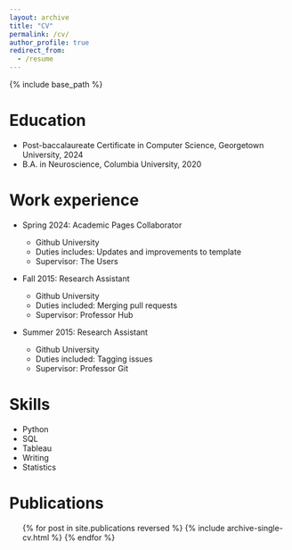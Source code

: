 ```yaml
---
layout: archive
title: "CV"
permalink: /cv/
author_profile: true
redirect_from:
  - /resume
---
```


{% include base_path %}

Education
======
* Post-baccalaureate Certificate in Computer Science, Georgetown University, 2024
* B.A. in Neuroscience, Columbia University, 2020

Work experience
======
* Spring 2024: Academic Pages Collaborator
  * Github University
  * Duties includes: Updates and improvements to template
  * Supervisor: The Users

* Fall 2015: Research Assistant
  * Github University
  * Duties included: Merging pull requests
  * Supervisor: Professor Hub

* Summer 2015: Research Assistant
  * Github University
  * Duties included: Tagging issues
  * Supervisor: Professor Git
  
Skills
======
* Python
* SQL
* Tableau
* Writing
* Statistics

Publications
======
  <ul>{% for post in site.publications reversed %}
    {% include archive-single-cv.html %}
  {% endfor %}</ul>
